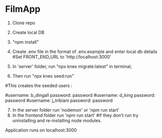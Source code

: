 # FilmApp


1. Clone repo

2. Create local DB

3. "npm install"

4. Create .env file in the format of .env.example and enter local db details
#Set FRONT_END_URL to 'http://localhost:3000'

5. In 'server' folder, run "npx knex migrate:latest" in terminal;

6. Then run "npx knex seed:run"

#This creates the seeded users :

#username: b_dingall
 password: password
#username: d_king
 password: password
#username: j_tribiani
 password: password
 
7. In the server folder run 'nodemon' or 'npm run start'
8. In the frontend folder run 'npm run start'
  #if they don't run try uninstalling and re-installing node modules.

Application runs on localhost:3000
